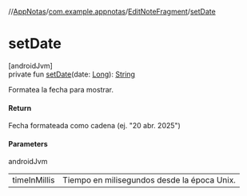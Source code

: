//[AppNotas](../../../index.md)/[com.example.appnotas](../index.md)/[EditNoteFragment](index.md)/[setDate](set-date.md)

# setDate

[androidJvm]\
private fun [setDate](set-date.md)(date: [Long](https://kotlinlang.org/api/latest/jvm/stdlib/kotlin-stdlib/kotlin/-long/index.html)): [String](https://kotlinlang.org/api/latest/jvm/stdlib/kotlin-stdlib/kotlin/-string/index.html)

Formatea la fecha para mostrar.

#### Return

Fecha formateada como cadena (ej. &quot;20 abr. 2025&quot;)

#### Parameters

androidJvm

| | |
|---|---|
| timeInMillis | Tiempo en milisegundos desde la época Unix. |

